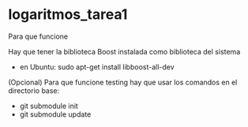 # logaritmos_tarea1

Para que funcione

Hay que tener la biblioteca Boost instalada como biblioteca del sistema
- en Ubuntu: sudo apt-get install libboost-all-dev

(Opcional) Para que funcione testing hay que usar los comandos en el directorio base:
- git submodule init
- git submodule update
